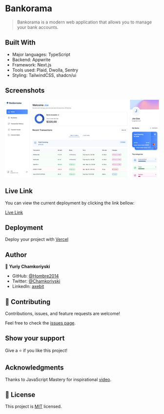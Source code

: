 # Bankorama

> Bankorama is a modern web application that allows you to manage your bank accounts.

## Built With

- Major languages: TypeScript
- Backend: Appwrite
- Framework: Next.js
- Tools used: Plaid, Dwolla, Sentry
- Styling: TailwindCSS, shadcn/ui

## Screenshots

![Home](/public/home.jpg)

## Live Link

You can view the current deployment by clicking the link bellow:

[Live Link](https://bankorama.vercel.app/)

## Deployment

Deploy your project with [Vercel](https://vercel.com/)

## Author

👤 **Yuriy Chamkoriyski**

- GitHub: [@Hombre2014](https://github.com/Hombre2014)
- Twitter: [@Chamkoriyski](https://twitter.com/Chamkoriyski)
- LinkedIn: [axebit](https://linkedin.com/in/axebit)

## 🤝 Contributing

Contributions, issues, and feature requests are welcome!

Feel free to check the [issues page](https://github.com/Hombre/tiktik_app/issues).

## Show your support

Give a ⭐️ if you like this project!

## Acknowledgments

Thanks to JavaScript Mastery for inspirational [video](https://www.youtube.com/watch?v=PuOVqP_cjkE&ab_channel=JavaScriptMastery).

## 📝 License

This project is [MIT](./license.md) licensed.
